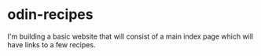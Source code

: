 # odin-recipes
I'm building a basic website that will consist of a main index page which will have links to a few recipes.